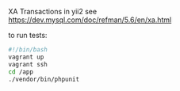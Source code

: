 XA Transactions in yii2 
see https://dev.mysql.com/doc/refman/5.6/en/xa.html

to run tests:

```bash
#!/bin/bash
vagrant up
vagrant ssh
cd /app
./vendor/bin/phpunit
```
